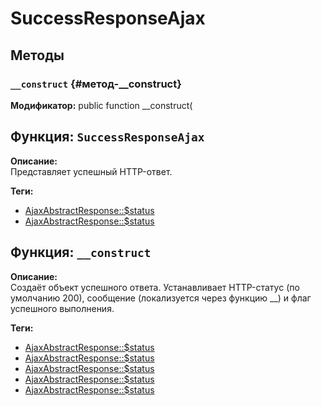 # SuccessResponseAjax

## Методы

### `__construct` {#метод-__construct}
**Модификатор:** public function __construct(

## Функция: `SuccessResponseAjax`

**Описание:**  
Представляет успешный HTTP-ответ.

**Теги:**
- [AjaxAbstractResponse::\$status](./)
- [AjaxAbstractResponse::\$status](./)
## Функция: `__construct`

**Описание:**  
Создаёт объект успешного ответа.
Устанавливает HTTP-статус (по умолчанию 200), сообщение (локализуется через функцию __)
и флаг успешного выполнения.

**Теги:**
- [AjaxAbstractResponse::\$status](./)
- [AjaxAbstractResponse::\$status](./)
- [AjaxAbstractResponse::\$status](./)
- [AjaxAbstractResponse::\$status](./)
- [AjaxAbstractResponse::\$status](./)
